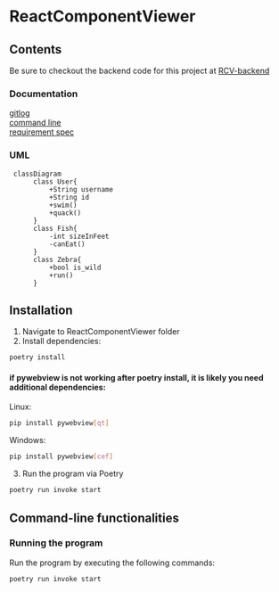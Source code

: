 # ReactComponentViewer

## Contents

Be sure to checkout the backend code for this project at [RCV-backend](https://github.com/ni-eminen/RCV-backend)

### Documentation</br>

[gitlog](https://github.com/ni-eminen/ReactComponentViewer/blob/main/documentation/gitlog.txt)</br>
[command line](https://github.com/ni-eminen/ReactComponentViewer/blob/main/documentation/komentorivi.txt)</br>
[requirement spec](https://github.com/ni-eminen/ReactComponentViewer/blob/main/documentation/vaatimusmaarittely.md)</br>

### UML
```mermaid
 classDiagram
      class User{
          +String username
          +String id
          +swim()
          +quack()
      }
      class Fish{
          -int sizeInFeet
          -canEat()
      }
      class Zebra{
          +bool is_wild
          +run()
      }
 ```

## Installation

1.  Navigate to ReactComponentViewer folder
2.  Install dependencies:

```bash
poetry install
```
#### if pywebview is not working after poetry install, it is likely you need additional dependencies:

Linux:
```bash
pip install pywebview[qt]
```

Windows:
```bash
pip install pywebview[cef]
```

3.  Run the program via Poetry

```bash
poetry run invoke start
```

## Command-line functionalities

### Running the program

Run the program by executing the following commands:

```bash
poetry run invoke start
```
